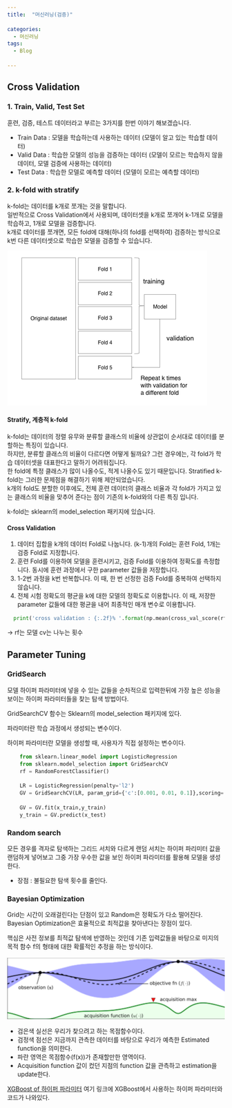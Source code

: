 ```yaml
---
title:  "머신러닝(검증)"

categories:
  - 머신러닝
tags:
  - Blog

---
```


## Cross Validation

### 1. Train, Valid, Test Set

훈련, 검증, 테스트 데이터라고 부르는 3가지를 한번 이야기 해보겠습니다.<br>
* Train Data : 모델을 학습하는데 사용하는 데이터 (모델이 알고 있는 학습할 데이터)
* Valid Data : 학습한 모델의 성능을 검증하는 데이터 (모델이 모르는 학습하지 않을 데이터, 모델 검증에 사용하는 데이터)
* Test Data : 학습한 모델로 예측할 데이터 (모델이 모르는 예측할 데이터)

### 2. k-fold with stratify

k-fold는 데이터를 k개로 쪼개는 것을 말합니다. <br>
일반적으로 Cross Validation에서 사용되며, 데이터셋을 k개로 쪼개어 k-1개로 모델을 학습하고, 1개로 모델을 검증합니다. <br>
k개로 데이터를 쪼개면, 모든 fold에 대해(하나의 fold를 선택하여) 검증하는 방식으로 k번 다른 데이터셋으로 학습한 모델을 검증할 수 있습니다.


![GitHub Logo](/image/kfold.png)

#### Stratify, 계층적 k-fold

k-fold는 데이터의 정렬 유무와 분류할 클래스의 비율에 상관없이 순서대로 데이터를 분할하는 특징이 있습니다.<br>
하지만, 분류할 클래스의 비율이 다르다면 어떻게 될까요? 그런 경우에는, 각 fold가 학습 데이터셋을 대표한다고 말하기 어려워집니다.<br>
한 fold에 특정 클래스가 많이 나올수도, 적게 나올수도 있기 때문입니다. Stratified k-fold는 그러한 문제점을 해결하기 위해 제안되었습니다.<br>
k개의 fold도 분할한 이후에도, 전체 훈련 데이터의 클래스 비율과 각 fold가 가지고 있는 클래스의 비율을 맞추어 준다는 점이 기존의 k-fold와의 다른 특징 입니다.

k-fold는 sklearn의 model_selection 패키지에 있습니다.

#### Cross Validation

1. 데이터 집합을 k개의 데이터 Fold로 나눕니다.
(k-1)개의 Fold는 훈련 Fold, 1개는 검증 Fold로 지정합니다.
2. 훈련 Fold를 이용하여 모델을 훈련시키고, 검증 Fold를 이용하여 정확도를 측정합니다.
동시에 훈련 과정에서 구한 parameter 값들을 저장합니다.
3. 1-2번 과정을 k번 반복합니다.
이 때, 한 번 선정한 검증 Fold를 중복하여 선택하지 않습니다.
4. 전체 시험 정확도의 평균을 k에 대한 모델의 정확도로 이용합니다.
이 때, 저장한 parameter 값들에 대한 평균을 내어 최종적인 매개 변수로 이용합니다.

```python
  print('cross validation : {:.2f}% '.format(np.mean(cross_val_score(rf,kf_data,kf_label,cv=5))*100))
```
-> rf는 모델 cv는 나누는 횟수

## Parameter Tuning

### GridSearch 

모델 하이퍼 파라미터에 넣을 수 있는 값들을 순차적으로 입력한뒤에 가장 높은 성능을 보이는 하이퍼 파라미터들을 찾는 탐색 방법이다.

GridSearchCV 함수는 Sklearn의 model_selection 패키지에 있다.

파라미터란 학습 과정에서 생성되는 변수이다.

하이퍼 파라미터란 모델을 생성할 때, 사용자가 직접 설정하는 변수이다.

```python
    from sklearn.linear_model import LogisticRegression
    from sklearn.model_selection import GridSearchCV
    rf = RandomForestClassifier()

    LR = LogisticRegression(penalty='l2')
    GV = GridSearchCV(LR, param_grid={'c':[0.001, 0.01, 0.1]},scoring='accuracy', cv=4)

    GV = GV.fit(x_train,y_train)
    y_train = GV.predict(x_test)
 ```

 ### Random search

 모든 경우를 격자로 탐색하는 그리드 서치와 다르게 랜덤 서치는 하이퍼 파리미터 값을 랜덤하게 넣어보고 그중 가장 우수한 값을 보인 하이퍼 파라미터를 활용해 모델을 생성한다.

- 장점 : 불필요한 탐색 횟수를 줄인다.

### Bayesian Optimization

Grid는 시간이 오래걸린다는 단점이 있고 Random은 정확도가 다소 떨어진다. Bayesian Optimization은 효율적으로 최적값을 찾아낸다는 장점이 있다.

핵심은 사전 정보를 최적값 탐색에 반영하는 것인데 기존 입력값들을 바탕으로 미지의 목적 함수 f의 형태에 대한 확률적인 추정을 하는 방식이다. 

![GitHub Logo](/image/Bayesian.png)

- 검은색 실선은 우리가 찾으려고 하는 목점함수이다.
- 검정색 점선은 지금까지 관측한 데이터를 바탕으로 우리가 예측한 Estimated function을 의미한다.
- 파란 영역은 목점함수(f(x))가 존재할만한 영역이다.
- Acquisition function 값이 컸던 지점의 function 값을 관측하고 estimation을 update한다.

[XGBoost of 하이퍼 파라미터](https://wooono.tistory.com/102)
여기 링크에 XGBoost에서 사용하는 하이퍼 파라미터와 코드가 나와있다.

